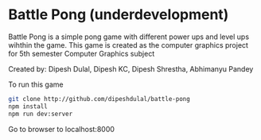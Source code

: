 # Battle Pong (underdevelopment)

Battle Pong is a simple pong game with different power 
ups and level ups wihthin the game.
This game is created as the computer graphics project for 
5th semester Computer Graphics subject

Created by: 
Dipesh Dulal, Dipesh KC, Dipesh Shrestha, 
Abhimanyu Pandey

To run this game
```sh
git clone http://github.com/dipeshdulal/battle-pong
npm install
npm run dev:server
``` 

Go to browser to localhost:8000
